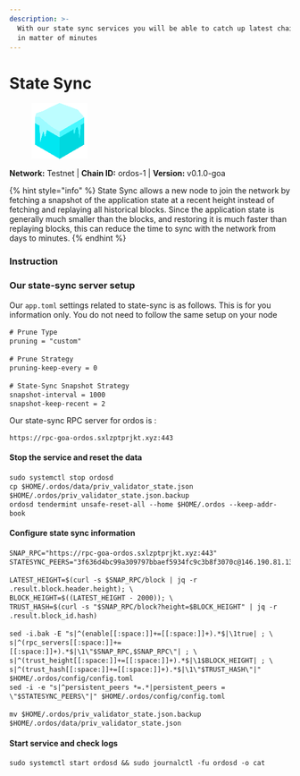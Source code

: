 ```yaml
---
description: >-
  With our state sync services you will be able to catch up latest chain block
  in matter of minutes
---
```


# State Sync

<figure><img src="../../../.gitbook/assets/ordos.png" alt=""><figcaption></figcaption></figure>

**Network:** Testnet | **Chain ID:** ordos-1 | **Version:** v0.1.0-goa

{% hint style="info" %}
State Sync allows a new node to join the network by fetching a snapshot of the application state at a recent height instead of fetching and replaying all historical blocks. Since the application state is generally much smaller than the blocks, and restoring it is much faster than replaying blocks, this can reduce the time to sync with the network from days to minutes.
{% endhint %}

### Instruction

### **Our state-sync server setup**
Our `app.toml` settings related to state-sync is as follows. This is for you information only. You do not need to follow the same setup on your node

```
# Prune Type
pruning = "custom"

# Prune Strategy
pruning-keep-every = 0

# State-Sync Snapshot Strategy
snapshot-interval = 1000
snapshot-keep-recent = 2
```

Our state-sync RPC server for ordos is :
```
https://rpc-goa-ordos.sxlzptprjkt.xyz:443
```

#### **Stop the service and reset the data**

```
sudo systemctl stop ordosd
cp $HOME/.ordos/data/priv_validator_state.json $HOME/.ordos/priv_validator_state.json.backup
ordosd tendermint unsafe-reset-all --home $HOME/.ordos --keep-addr-book
```

#### **Configure state sync information**

```
SNAP_RPC="https://rpc-goa-ordos.sxlzptprjkt.xyz:443"
STATESYNC_PEERS="3f636d4bc99a309797bbaef5934fc9c3b8f3070c@146.190.81.135:01656"

LATEST_HEIGHT=$(curl -s $SNAP_RPC/block | jq -r .result.block.header.height); \
BLOCK_HEIGHT=$((LATEST_HEIGHT - 2000)); \
TRUST_HASH=$(curl -s "$SNAP_RPC/block?height=$BLOCK_HEIGHT" | jq -r .result.block_id.hash)

sed -i.bak -E "s|^(enable[[:space:]]+=[[:space:]]+).*$|\1true| ; \
s|^(rpc_servers[[:space:]]+=[[:space:]]+).*$|\1\"$SNAP_RPC,$SNAP_RPC\"| ; \
s|^(trust_height[[:space:]]+=[[:space:]]+).*$|\1$BLOCK_HEIGHT| ; \
s|^(trust_hash[[:space:]]+=[[:space:]]+).*$|\1\"$TRUST_HASH\"|" $HOME/.ordos/config/config.toml
sed -i -e "s|^persistent_peers *=.*|persistent_peers = \"$STATESYNC_PEERS\"|" $HOME/.ordos/config/config.toml

mv $HOME/.ordos/priv_validator_state.json.backup $HOME/.ordos/data/priv_validator_state.json
```

#### **Start service and check logs**

```
sudo systemctl start ordosd && sudo journalctl -fu ordosd -o cat
```
